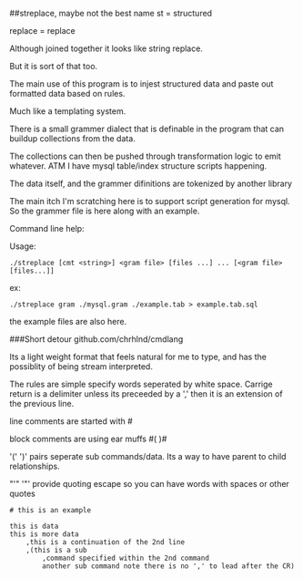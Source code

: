 ##streplace, maybe not the best name
st      = structured

replace = replace

Although joined together it looks like string replace.

But it is sort of that too.

The main use of this program is to injest structured data and paste out formatted data based on rules.

Much like a templating system.

There is a small grammer dialect that is definable in the program that can buildup collections from the data.

The collections can then be pushed through transformation logic to emit whatever. ATM I have mysql table/index structure scripts happening.

The data itself, and the grammer difinitions are tokenized by another library

The main itch I'm scratching here is to support script generation for mysql. So the grammer file is here along with an example.

Command line help:

Usage:
```
./streplace [cmt <string>] <gram file> [files ...] ... [<gram file> [files...]]
```

ex:

	./streplace gram ./mysql.gram ./example.tab	> example.tab.sql

the example files are also here.


###Short detour
github.com/chrhlnd/cmdlang

Its a light weight format that feels natural for me to type, and has the possiblity of being stream interpreted.

The rules are simple specify words seperated by white space. Carrige return is a delimiter unless its preceeded by a ','
then it is an extension of the previous line.

line comments are started with #

block comments are using ear muffs #( )#

'(' ')' pairs seperate sub commands/data. Its a way to have parent to child relationships.

"'" '"' provide quoting escape so you can have words with spaces or other quotes

```
# this is an example

this is data
this is more data
	,this is a continuation of the 2nd line
	,(this is a sub
		,command specified within the 2nd command
		another sub command note there is no ',' to lead after the CR)
```
